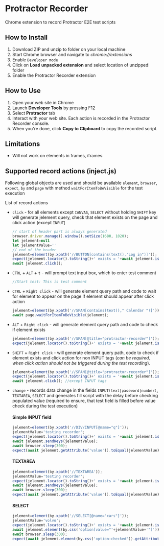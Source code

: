 # Protractor Recorder
Chrome extension to record Protractor E2E test scripts

## How to Install
1. Download ZIP and unzip to folder on your local machine
2. Start Chrome browser and navigate to *chrome://extensions*
3. Enable `Developer mode`
4. Click on **Load unpacked extension** and select location of unzipped folder
5. Enable the Protractor Recorder extension
 
## How to Use
1. Open your web site in Chrome
2. Launch **Developer Tools** by pressing F12
3. Select **Protractor** tab
4. Interact with your web site.  Each action is recorded in the Protractor Recorder console.
5. When you're done, click **Copy to Clipboard** to copy the recorded script.


## Limitations
  - Will not work on elements in frames, iframes
  
## Supported record actions (inject.js)
Following global objects are used and should be available
`element`, `browser`, `expect`, `by` and `page` with method `waitForItemToBeVisible` for the test execution

List of record actions
- `click` - for all elements except `CANVAS`, `SELECT` without holding `SHIFT` key will generate jelement query, check that element exists on the page and click action (except `INPUT`)
    ```javascript
    // start of header part is always generated
    browser.driver.manage().window().setSize(1680, 1020);
    let jelement=null
    let jelementValue=''
    // end of the header
    jelement=element(by.xpath('//BUTTON[contains(text(),"Log in")]'));
    expect(jelement.locator().toString()+' exists = '+await jelement.isPresent()).toBe(jelement.locator().toString()+' exists = true');
    await jelement.click();
    ```
- `CTRL` + `ALT` + `t` - will prompt text input box, which to enter test comment
    ```javascript
    //Start test: This is test comment
    ```
 - `CTRL` + `Right click` - will generate element query path and code to wait for element to appear on the page if element should appear after click action
    ```javascript
    jelement=element(by.xpath('//SPAN[contains(text()," Calendar ")]'));
    await page.waitForItemToBeVisible(jelement);
    ```
- `ALT` + `Right click` - will generate element query path and code to check if element exists
    ```javascript
    jelement=element(by.xpath('//SPAN[@title="protractor-recorder"]'));
    expect(jelement.locator().toString()+' exists = '+await jelement.isPresent()).toBe(jelement.locator().toString()+' exists = true');
    ``` 
- `SHIFT` + `Right click` - will generate element query path, code to check if element exists and click action for non INPUT tags (*can be required, when click action should not be triggered during the test recording*).
    ```javascript
    jelement=element(by.xpath('//SPAN[@title="protractor-recorder"]'));
    expect(jelement.locator().toString()+' exists = '+await jelement.isPresent()).toBe(jelement.locator().toString()+' exists = true');
    await jelement.click(); //except INPUT tags
    ```
 - `change` - records data change in the fields `INPUT(text|password|number)`, `TEXTAREA`, `SELECT` and generates fill script with the delay before checking populated value (required to ensure, that test field is filled before value check during the test execution)
    #### Simple INPUT field
    ```javascript
    jelement=element(by.xpath('//DIV/INPUT[@name="q"]'));
    jelementValue='testing recorder';
    expect(jelement.locator().toString()+' exists = '+await jelement.isPresent()).toBe(jelement.locator().toString()+' exists = true');
    await jelement.sendKeys(jelementValue);
    await browser.sleep(300);
    expect(await jelement.getAttribute('value')).toEqual(jelementValue);
    ```
    #### TEXTAREA
    ```javascript
    jelement=element(by.xpath('//TEXTAREA'));
    jelementValue='testing recorder';
    expect(jelement.locator().toString()+' exists = '+await jelement.isPresent()).toBe(jelement.locator().toString()+' exists = true');
    await jelement.sendKeys(jelementValue);
    await browser.sleep(300);
    expect(await jelement.getAttribute('value')).toEqual(jelementValue);
    ```
    #### SELECT
    ```javascript
    jelement=element(by.xpath('//SELECT[@name="cars"]'));
    jelementValue='volvo';
    expect(jelement.locator().toString()+' exists = '+await jelement.isPresent()).toBe(jelement.locator().toString()+' exists = true');
    await jelement.element(by.css('option[value="'+jelementValue+'"]')).click();
    await browser.sleep(300);
    expect(await jelement.element(by.css('option:checked')).getAttribute('value')).toEqual(jelementValue);
    ```